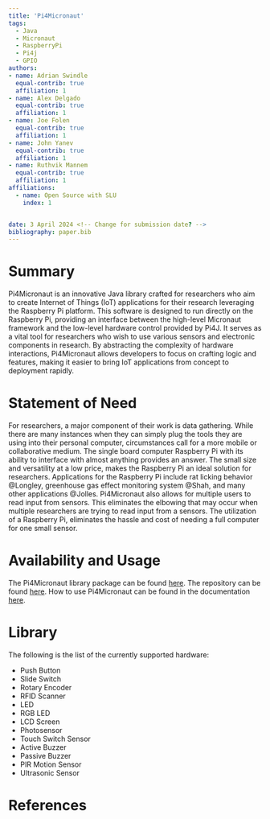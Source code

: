 ```yaml
---
title: 'Pi4Micronaut'
tags:
  - Java
  - Micronaut
  - RaspberryPi
  - Pi4j
  - GPIO
authors:
- name: Adrian Swindle
  equal-contrib: true
  affiliation: 1
- name: Alex Delgado
  equal-contrib: true
  affiliation: 1
- name: Joe Folen
  equal-contrib: true
  affiliation: 1
- name: John Yanev
  equal-contrib: true
  affiliation: 1
- name: Ruthvik Mannem
  equal-contrib: true
  affiliation: 1
affiliations:
  - name: Open Source with SLU
    index: 1


date: 3 April 2024 <!-- Change for submission date? -->
bibliography: paper.bib
---
```


# Summary

Pi4Micronaut is an innovative Java library crafted for researchers who aim to create Internet of Things (IoT) 
applications for their research leveraging the Raspberry Pi platform. This software is designed to run directly on the 
Raspberry Pi, providing an interface between the high-level Micronaut framework and the low-level hardware control 
provided by Pi4J. It serves as a vital tool for researchers who wish to use various sensors and electronic components 
in research. By abstracting the complexity of hardware interactions, Pi4Micronaut allows developers to focus on crafting
logic and features, making it easier to bring IoT applications from concept to deployment rapidly.



# Statement of Need

For researchers, a major component of their work is data gathering. While there are many instances when they can simply
plug the tools they are using into their personal computer, circumstances call for a more mobile or collaborative medium.
The single board computer Raspberry Pi with its ability to interface with almost anything provides an answer. The small
size and versatility at a low price, makes the Raspberry Pi an ideal solution for researchers. Applications for the
Raspberry Pi include rat licking behavior @Longley, greenhouse gas effect monitoring system @Shah,
and many other applications @Jolles. Pi4Micronaut also allows for multiple users to read input from sensors. This
eliminates the elbowing that may occur when multiple researchers are trying to read input from a sensors. The utilization
of a Raspberry Pi, eliminates the hassle and cost of needing a full computer for one small sensor. 



# Availability and Usage

The Pi4Micronaut library package can be found [here](https://central.sonatype.com/artifact/io.github.oss-slu/pi4micronaut-utils).
The repository can be found [here](https://github.com/oss-slu/Pi4Micronaut). How to use Pi4Micronaut can be found in the documentation [here](https://oss-slu.github.io/Pi4Micronaut/).


# Library

The following is the list of the currently supported hardware:
* Push Button
* Slide Switch
* Rotary Encoder
* RFID Scanner
* LED
* RGB LED
* LCD Screen
* Photosensor
* Touch Switch Sensor
* Active Buzzer
* Passive Buzzer
* PIR Motion Sensor
* Ultrasonic Sensor



# References
